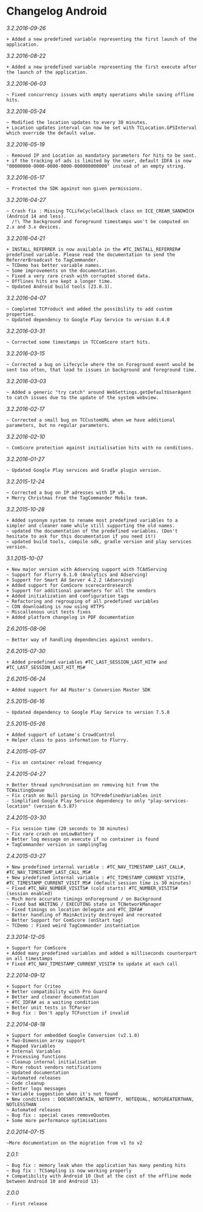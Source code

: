 Changelog Android
=================

*3.2.2016-09-26*

    + Added a new predefined variable representing the first launch of the application.

*3.2.2016-08-22*

    + Added a new predefined variable representing the first execute after the launch of the application.

*3.2.2016-06-03*

    ~ Fixed concurrency issues with empty operations while saving offline hits.

*3.2.2016-05-24*

    ~ Modified the location updates to every 30 minutes.
    + Location updates interval can now be set with TCLocation.GPSInterval which override the default value.

*3.2.2016-05-19*

    - Removed IP and Location as mandatory parameters for hits to be sent.
    + if the tracking of ads is limited by the user, default IDFA is now "00000000-0000-0000-0000-000000000000" instead of an empty string.

*3.2.2016-05-17*

    ~ Protected the SDK against non given permissions.

*3.2.2016-04-27*

    ~ Crash fix : Missing TCLifeCycleCallback class on ICE_CREAM_SANDWICH (Android 14 and less).
      /!\ The background and foreground timestamps won't be computed on 2.x and 3.x devices.

*3.2.2016-04-21*

    + INSTALL_REFERRER is now available in the #TC_INSTALL_REFERRER# predefined variable. Please read the documentation to send the ReferrerBroadcast to TagCommander.
    ~ TCDemo has better variable names.
    ~ Some improvements on the documentation.
    ~ Fixed a very rare crash with corrupted stored data.
    ~ Offlines hits are kept a longer time.
    ~ Updated Android build tools (23.0.3).

*3.2.2016-04-07*

    ~ Completed TCProduct and added the possibility to add custom properties.
    ~ Updated dependency to Google Play Service to version 8.4.0

*3.2.2016-03-31*

    ~ Corrected some timestamps in TCComScore start hits.

*3.2.2016-03-15*

    ~ Corrected a bug on Lifecycle where the on Foreground event would be sent too often, that lead to issues in background and foreground time.

*3.2.2016-03-03*

    ~ Added a generic "try catch" around WebSettings.getDefaultUserAgent to catch issues due to the update of the system webview.

*3.2.2016-02-17*

    ~ Corrected a small bug on TCCustomURL when we have additional parameters, but no regular parameters.

*3.2.2016-02-10*

    ~ ComScore protection against initialisation hits with no conditions.

*3.2.2016-01-27*

    ~ Updated Google Play services and Gradle plugin version.

*3.2.2015-12-24*

    ~ Corrected a bug on IP adresses with IP v6.
    + Merry Christmas from the TagCommander Mobile team.

*3.2.2015-10-28*

    + Added synonym system to rename most predefined variables to a simpler and cleaner name while still supporting the old names.
    ~ updated the documentation of the predefined variables. (Don't hesitate to ask for this documentation if you need it!)
    ~ updated build tools, compile sdk, gradle version and play services version.

*3.1.2015-10-07*

    + New major version with Adserving support with TCAdServing
    ~ Support for Flurry 6.1.0 (Analytics and Adserving)
    + Support for Smart Ad Server 4.2.2 (Adserving)
    + Added support for ComScore scorecardresearch
    + Support for additional parameters for all the vendors
    + Added initialization and configuration tags
    ~ Refactoring and regrouping of all predefined variables
    ~ CDN downloading is now using HTTPS
    ~ Miscallenous unit tests fixes
    + Added platform changelog in PDF documentation

*2.6.2015-08-06*

	~ Better way of handling dependencies against vendors.

*2.6.2015-07-30*

	+ Added predefined variables #TC_LAST_SESSION_LAST_HIT# and #TC_LAST_SESSION_LAST_HIT_MS#

*2.6.2015-06-24*

    + Added support for Ad Master's Conversion Master SDK

*2.5.2015-06-16*

    ~ Updated dependency to Google Play Service to version 7.5.0

*2.5.2015-05-26*

    + Added support of Lotame's CrowdControl
    + Helper class to pass information to Flurry.

*2.4.2015-05-07*

    ~ Fix on container reload frequency

*2.4.2015-04-27*

    + Better thread synchronisation on removing hit from the TCWaitingQueue
    ~ Fix crash on Null parsing in TCPredefinedVariables init
    - Simplified Google Play Service dependency to only "play-services-location" (version 6.5.87)

*2.4.2015-03-30*

    ~ Fix session time (20 seconds to 30 minutes)
    ~ Fix rare crash on onLowBattery
    + Better log message on execute if no container is found
    + TagCommander version in samplingTag

*2.4.2015-03-27*

    + New predefined internal variable : #TC_NAV_TIMESTAMP_LAST_CALL#, #TC_NAV_TIMESTAMP_LAST_CALL_MS#
    + New predefined internal variable : #TC_TIMESTAMP_CURRENT_VISIT#, #TC_TIMESTAMP_CURRENT_VISIT_MS# (default session time is 30 minutes)
    ~ Fixed #TC_NAV_NUMBER_VISITS# (cold starts) #TC_NUMBER_VISITS# (session enabled)
    ~ Much more accurate timings onForeground / on Background
    ~ Fixed bad WAITING / EXECUTING state in TCNetworkManager
    ~ Fixed timings on location delegate and #TC_IDFA#
    ~ Better handling of MainActivity destroyed and recreated
    ~ Better Support for ComScore (onStart tag)
    ~ TCDemo : Fixed weird TagCommander instantiation

*2.3.2014-12-05*

    + Support for ComScore
    + Added many predefined variables and added a milliseconds counterpart on all timestamps
    + Fixed #TC_NAV_TIMESTAMP_CURRENT_VISIT# to update at each call

*2.2.2014-09-12*

    + Support for Criteo
    + Better compatibility with Pro Guard
    + Better and cleaner documentation
    ~ #TC_IDFA# as a waiting condition
    + Better unit tests in TCParser
    + Bug fix : Don't apply TCFunction if invalid

*2.2.2014-08-18*

    + Support for embedded Google Conversion (v2.1.0)
    + Two-Dimension array support
    + Mapped Variables
    + Internal Variables
    + Processing functions
    ~ Cleanup internal initialisation
    ~ More robust vendors notifications
    ~ Updated documentation
    ~ Automated releases
    ~ Code cleanup
    ~ Better logs messages
    + Variable suggestion when it's not found
    + New conditions : DOESNTCONTAIN, NOTEMPTY, NOTEQUAL, NOTGREATERTHAN, NOTLESSTHAN
    ~ Automated releases
    ~ Bug fix : special cases removeQuotes
    + Some more performance optimisations


*2.0.2014-07-15*

    ~More documentation on the migration from v1 to v2

*2.0.1:*

    ~ Bug fix : memory leak when the application has many pending hits
    ~ Bug fix : TCSampling is now working properly
    + Compatibility with Android 10 (but at the cost of the offline mode between Android 10 and Android 13)

*2.0.0*

    - First release
